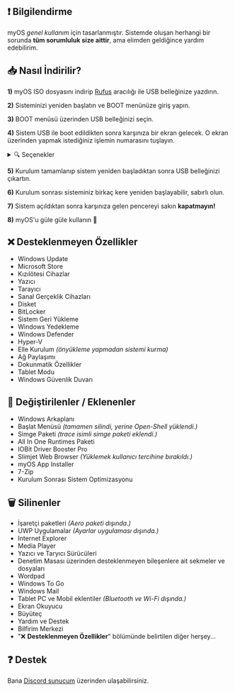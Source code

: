 ## ❗️ **Bilgilendirme**
myOS *genel kullanım* için tasarlanmıştır. Sistemde oluşan herhangi bir sorunda **tüm sorumluluk size aittir**, ama elimden geldiğince yardım edebilirim.
## 📥 **Nasıl İndirilir?**
**1)** myOS ISO dosyasını indirip [Rufus](https://rufus.ie/) aracılığı ile USB belleğinize yazdırın.

**2)** Sisteminizi yeniden başlatın ve BOOT menünüze giriş yapın.

**3)** BOOT menüsü üzerinden USB belleğinizi seçin.

**4)** Sistem USB ile boot edildikten sonra karşınıza bir ekran gelecek. O ekran üzerinden yapmak istediğiniz işlemin numarasını tuşlayın.

 <details>
<summary>🔍 Seçenekler</summary>
  
- **Windows'u Kur** *klasik Windows kurulumudur.*

- **AOMEI Partition Assistant** *Disk yönetim aracıdır.*

- **CPU-Z** *Sistem bilgilerini gösterir.*

- **Explorer++** *Dosyalarınızı gezmeye yarar. Klasik dosya gezginin alternatifidir.*

- **Şifre Kurtarma** *ntpwedit64 isimli uygulamadır. Windows hesap şifrenizi yönetmenizi sağlar.*

- **Disk Kurtarma** *recuva64 isimli uygulamadır. Silinen dosyalarınızı geri getirmeye yarar.*
  
</details> 

**5)** Kurulum tamamlanıp sistem yeniden başladıktan sonra USB belleğinizi çıkartın.

**6)** Kurulum sonrası sisteminiz birkaç kere yeniden başlayabilir, sabırlı olun.

**7)** Sistem açıldıktan sonra karşınıza gelen pencereyi sakın **kapatmayın!**

**8)** myOS'u güle güle kullanın 👋
## ❌ **Desteklenmeyen Özellikler**
- Windows Update
- Microsoft Store
- Kızılötesi Cihazlar
- Yazıcı
- Tarayıcı
- Sanal Gerçeklik Cihazları
- Disket
- BitLocker
- Sistem Geri Yükleme
- Windows Yedekleme
- Windows Defender
- Hyper-V
- Elle Kurulum *(önyükleme yapmadan sistemi kurma)*
- Ağ Paylaşımı
- Dokunmatik Özellikler
- Tablet Modu
- Windows Güvenlik Duvarı
## 🌟 **Değiştirilenler / Eklenenler**
- Windows Arkaplanı
- Başlat Menüsü *(tamamen silindi, yerine Open-Shell yüklendi.)*
- Simge Paketi *(trace isimli simge paketi eklendi.)*
- All In One Runtimes Paketi
- IOBit Driver Booster Pro
- Slimjet Web Browser *(Yüklemek kullanıcı tercihine bırakıldı.)*
- myOS App Installer
- 7-Zip
- Kurulum Sonrası Sistem Optimizasyonu
## 🗑️ **Silinenler**
- İşaretçi paketleri *(Aero paketi dışında.)*
- UWP Uygulamalar *(Ayarlar uygulaması dışında.)*
- Internet Explorer
- Media Player
- Yazıcı ve Taryıcı Sürücüleri
- Denetim Masası üzerinden desteklenmeyen bileşenlere ait sekmeler ve dosyaları
- Wordpad
- Windows To Go
- Windows Mail
- Tablet PC ve Mobil eklentiler *(Bluetooth ve Wi-Fi dışında.)*
- Ekran Okuyucu
- Büyüteç
- Yardım ve Destek
- Bilfirim Merkezi
- "❌ **Desteklenmeyen Özellikler**" bölümünde belirtilen diğer herşey...
## ❓ **Destek**
Bana [Discord sunucum](https://discord.io/myos) üzerinden ulaşabilirsiniz.
